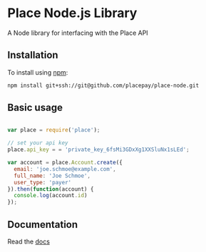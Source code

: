 # Place Node.js Library

A Node library for interfacing with the Place API

## Installation

To install using [npm](https://www.npmjs.com/):

```bash
npm install git+ssh://git@github.com/placepay/place-node.git
```

## Basic usage

```javascript

var place = require('place');

// set your api key
place.api_key = = 'private_key_6fsMi3GDxXg1XXSluNx1sLEd';

var account = place.Account.create({
  email: 'joe.schmoe@example.com',
  full_name: 'Joe Schmoe',
  user_type: 'payer'
}).then(function(account) {
  console.log(account.id)
});
```

## Documentation
Read the [docs](https://developer.placepay.com/?javascript)
